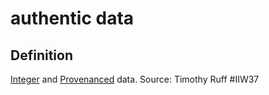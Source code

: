 # authentic data
## Definition
[Integer](integrity) and [Provenanced](provenance) data. Source: Timothy Ruff #IIW37

